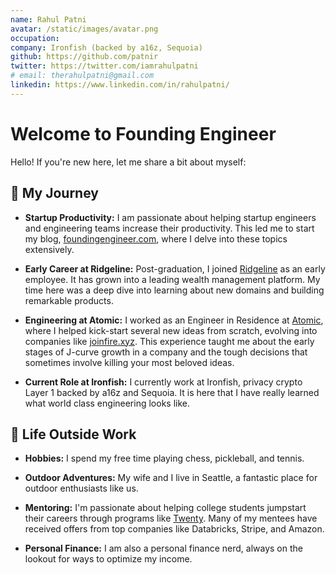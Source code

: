 ```yaml
---
name: Rahul Patni
avatar: /static/images/avatar.png
occupation:
company: Ironfish (backed by a16z, Sequoia)
github: https://github.com/patnir
twitter: https://twitter.com/iamrahulpatni
# email: therahulpatni@gmail.com
linkedin: https://www.linkedin.com/in/rahulpatni/
---
```


# Welcome to Founding Engineer

Hello! If you're new here, let me share a bit about myself:

## 🚀 My Journey

- **Startup Productivity:** I am passionate about helping startup engineers and engineering teams increase their productivity. This led me to start my blog, [foundingengineer.com](http://foundingengineer.com), where I delve into these topics extensively.

- **Early Career at Ridgeline:** Post-graduation, I joined [Ridgeline](https://ridgelineapps.com) as an early employee. It has grown into a leading wealth management platform. My time here was a deep dive into learning about new domains and building remarkable products.

- **Engineering at Atomic:** I worked as an Engineer in Residence at [Atomic](https://atomic.vc), where I helped kick-start several new ideas from scratch, evolving into companies like [joinfire.xyz](http://joinfire.xyz). This experience taught me about the early stages of J-curve growth in a company and the tough decisions that sometimes involve killing your most beloved ideas.

- **Current Role at Ironfish:** I currently work at Ironfish, privacy crypto Layer 1 backed by a16z and Sequoia. It is here that I have really learned what world class engineering looks like.

## 🌲 Life Outside Work

- **Hobbies:** I spend my free time playing chess, pickleball, and tennis.

- **Outdoor Adventures:** My wife and I live in Seattle, a fantastic place for outdoor enthusiasts like us.

- **Mentoring:** I'm passionate about helping college students jumpstart their careers through programs like [Twenty](https://www.twenty.team/). Many of my mentees have received offers from top companies like Databricks, Stripe, and Amazon.

- **Personal Finance:** I am also a personal finance nerd, always on the lookout for ways to optimize my income.

